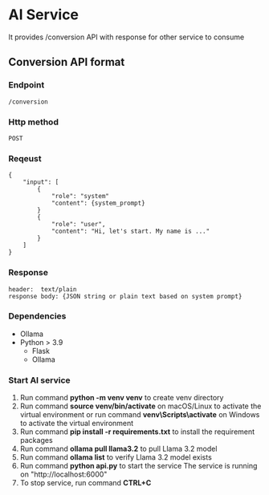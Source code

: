# AI Service
It provides /conversion API with response for other service to consume

## Conversion API format
### Endpoint
```
/conversion
```

### Http method
```
POST
```

### Reqeust
```
{
    "input": [
        {
            "role": "system"
            "content": {system_prompt}
        }
        {
            "role": "user",
            "content": "Hi, let's start. My name is ..."
        }
    ]
}
```

### Response
```
header:  text/plain
response body: {JSON string or plain text based on system prompt}
```

### Dependencies
- Ollama
- Python > 3.9
  - Flask
  - Ollama

### Start AI service
1. Run command **python -m venv venv** to create venv directory
2. Run command **source venv/bin/activate** on macOS/Linux to activate the virtual environment
   or run command **venv\Scripts\activate** on Windows to activate the virtual environment
3. Run command **pip install -r requirements.txt** to install the requirement packages
4. Run command **ollama pull llama3.2** to pull Llama 3.2 model
5. Run command **ollama list** to verify Llama 3.2 model exists
5. Run command **python api.py** to start the service
   The service is running on "http://localhost:6000"
6. To stop service, run command **CTRL+C**